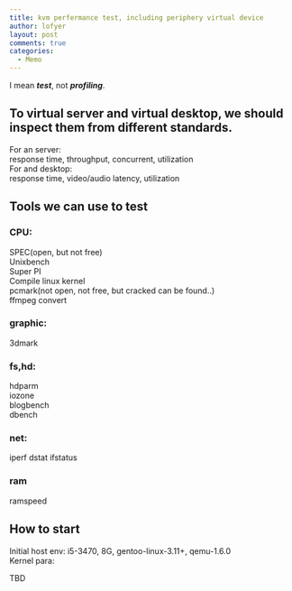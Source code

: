 ```yaml
---
title: kvm perfermance test, including periphery virtual device
author: lofyer
layout: post
comments: true
categories:
  - Memo
---
```

I mean ***test***, not ***profiling***.

## To virtual server and virtual desktop, we should inspect them from different standards.

For an server:  
response time, throughput, concurrent, utilization  
For and desktop:  
response time, video/audio latency, utilization

## Tools we can use to test

### CPU:

SPEC(open, but not free)  
Unixbench  
Super PI  
Compile linux kernel  
pcmark(not open, not free, but cracked can be found..)  
ffmpeg convert

### graphic:

3dmark

### fs,hd:

hdparm  
iozone  
blogbench  
dbench

### net:

iperf
dstat
ifstatus

### ram

ramspeed

## How to start

Initial host env: i5-3470, 8G, gentoo-linux-3.11+, qemu-1.6.0  
Kernel para: 

TBD
